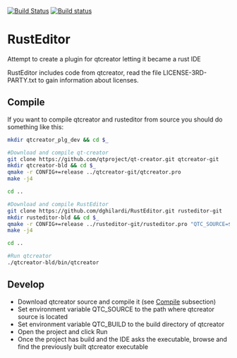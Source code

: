 [![Build Status](https://travis-ci.org/dghilardi/RustEditor.svg?branch=master)](https://travis-ci.org/dghilardi/RustEditor)
[![Build status](https://ci.appveyor.com/api/projects/status/92d4nk5kd8n4k0re?svg=true)](https://ci.appveyor.com/project/dghilardi/rusteditor)

RustEditor
==========

Attempt to create a plugin for qtcreator letting it became a rust IDE

RustEditor includes code from qtcreator, read the file LICENSE-3RD-PARTY.txt to gain information about licenses.

## Compile

If you want to compile qtcreator and rusteditor from source you should do something like this:

```sh
mkdir qtcreator_plg_dev && cd $_

#Download and compile qt-creator
git clone https://github.com/qtproject/qt-creator.git qtcreator-git
mkdir qtcreator-bld && cd $_
qmake -r CONFIG+=release ../qtcreator-git/qtcreator.pro
make -j4

cd ..

#Download and compile RustEditor
git clone https://github.com/dghilardi/RustEditor.git rusteditor-git
mkdir rusteditor-bld && cd $_
qmake -r CONFIG+=release ../rusteditor-git/rusteditor.pro "QTC_SOURCE=$(pwd)/../qtcreator-git" "QTC_BUILD=$(pwd)/../qtcreator-bld" "QTC_MAJOR=4" "QTC_MINOR=0"
make -j4

cd ..

#Run qtcreator
./qtcreator-bld/bin/qtcreator
```


## Develop

 * Download qtcreator source and compile it (see [Compile](##Compile) subsection)
 * Set environment variable QTC_SOURCE to the path where qtcreator source is located
 * Set environment variable QTC_BUILD to the build directory of qtcreator
 * Open the project and click Run
 * Once the project has build and the IDE asks the executable, browse and find the previously built qtcreator executable
